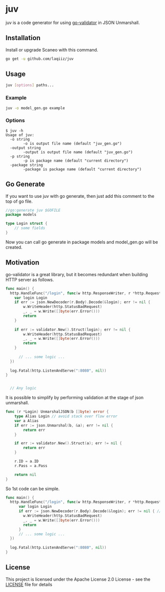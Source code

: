# juv
juv is a code generator for using [go-validator](https://github.com/go-playground/validator) in JSON Unmarshall.

## Installation

Install or upgrade Scaneo with this command.

```bash
go get -u github.com/laqiiz/juv
```

## Usage

```bash
juv [options] paths...
```

### Example

```bash
juv -o model_gen.go example
```

### Options

```console
$ juv -h
Usage of juv:
  -o string
        -o is output file name (default "juv_gen.go")
  -output string
        -output is output file name (default "juv_gen.go")
  -p string
        -p is package name (default "current directory")
  -package string
        -package is package name (default "current directory")
```

## Go Generate

If you want to use juv with go generate, then just add this comment to the top of go file.

```go
//go:generate juv $GOFILE
package models

type Login struct {
	// some fields
}
```

Now you can call go generate in package models and model_gen.go will be created.


## Motivation

go-validator is a great library, but it becomes redundant when building HTTP server as follows.

```go
func main() {
  http.HandleFunc("/login", func(w http.ResponseWriter, r *http.Request) {
  	var login Login
    if err := json.NewDecoder(r.Body).Decode(&login); err != nil {
        w.WriteHeader(http.StatusBadRequest)
        _, _ = w.Write([]byte(err.Error()))
        return
    }
    
    if err := validator.New().Struct(login); err != nil {
        w.WriteHeader(http.StatusBadRequest)
        _, _ = w.Write([]byte(err.Error()))
        return
    }
      
      // ... some logic ...
  })
  
  log.Fatal(http.ListenAndServe(":8080", nil))
}


  // Any logic
```

It is possible to simplify by performing validation at the stage of json unmarshall.

```go
func (r *Login) UnmarshalJSON(b []byte) error {
	type Alias Login // avoid stack over flow error
	var a Alias
	if err := json.Unmarshal(b, &a); err != nil {
		return err
	}

	if err := validator.New().Struct(a); err != nil {
		return err
	}

	r.ID = a.ID
	r.Pass = a.Pass

	return nil
}
```

So 1st code can be simple.

```go
func main() {
  http.HandleFunc("/login", func(w http.ResponseWriter, r *http.Request) {
  	  var login Login
      if err := json.NewDecoder(r.Body).Decode(&login); err != nil { // JSON Unmarshall and Validate
        w.WriteHeader(http.StatusBadRequest)
        _, _ = w.Write([]byte(err.Error()))
        return
      }  
      // ... some logic ...
  })
  
  log.Fatal(http.ListenAndServe(":8080", nil))
}
````

## License

This project is licensed under the Apache License 2.0 License - see the [LICENSE](LICENSE) file for details
